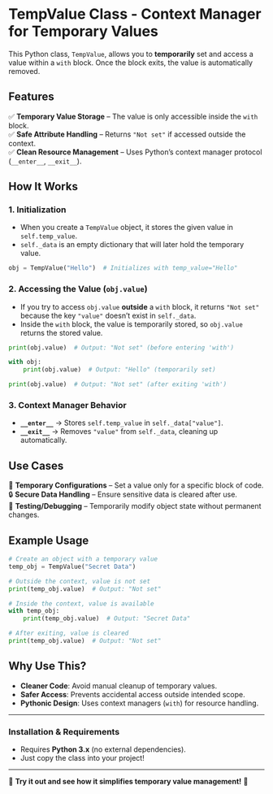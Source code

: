 # **TempValue Class - Context Manager for Temporary Values**  

This Python class, `TempValue`, allows you to **temporarily** set and access a value within a `with` block. Once the block exits, the value is automatically removed.  

## **Features**  
✅ **Temporary Value Storage** – The value is only accessible inside the `with` block.  
✅ **Safe Attribute Handling** – Returns `"Not set"` if accessed outside the context.  
✅ **Clean Resource Management** – Uses Python’s context manager protocol (`__enter__`, `__exit__`).  

## **How It Works**  

### **1. Initialization**  
- When you create a `TempValue` object, it stores the given value in `self.temp_value`.  
- `self._data` is an empty dictionary that will later hold the temporary value.  

```python
obj = TempValue("Hello")  # Initializes with temp_value="Hello"
```

### **2. Accessing the Value (`obj.value`)**  
- If you try to access `obj.value` **outside** a `with` block, it returns `"Not set"` because the key `"value"` doesn’t exist in `self._data`.  
- Inside the `with` block, the value is temporarily stored, so `obj.value` returns the stored value.  

```python
print(obj.value)  # Output: "Not set" (before entering 'with')

with obj:
    print(obj.value)  # Output: "Hello" (temporarily set)

print(obj.value)  # Output: "Not set" (after exiting 'with')
```

### **3. Context Manager Behavior**  
- **`__enter__`** → Stores `self.temp_value` in `self._data["value"]`.  
- **`__exit__`** → Removes `"value"` from `self._data`, cleaning up automatically.  

## **Use Cases**  
🔄 **Temporary Configurations** – Set a value only for a specific block of code.  
🔒 **Secure Data Handling** – Ensure sensitive data is cleared after use.  
🧪 **Testing/Debugging** – Temporarily modify object state without permanent changes.  

## **Example Usage**  
```python
# Create an object with a temporary value
temp_obj = TempValue("Secret Data")

# Outside the context, value is not set
print(temp_obj.value)  # Output: "Not set"

# Inside the context, value is available
with temp_obj:
    print(temp_obj.value)  # Output: "Secret Data"

# After exiting, value is cleared
print(temp_obj.value)  # Output: "Not set"
```

## **Why Use This?**  
- **Cleaner Code**: Avoid manual cleanup of temporary values.  
- **Safer Access**: Prevents accidental access outside intended scope.  
- **Pythonic Design**: Uses context managers (`with`) for resource handling.  

---

### **Installation & Requirements**  
- Requires **Python 3.x** (no external dependencies).  
- Just copy the class into your project!  

---

🚀 **Try it out and see how it simplifies temporary value management!** 🚀